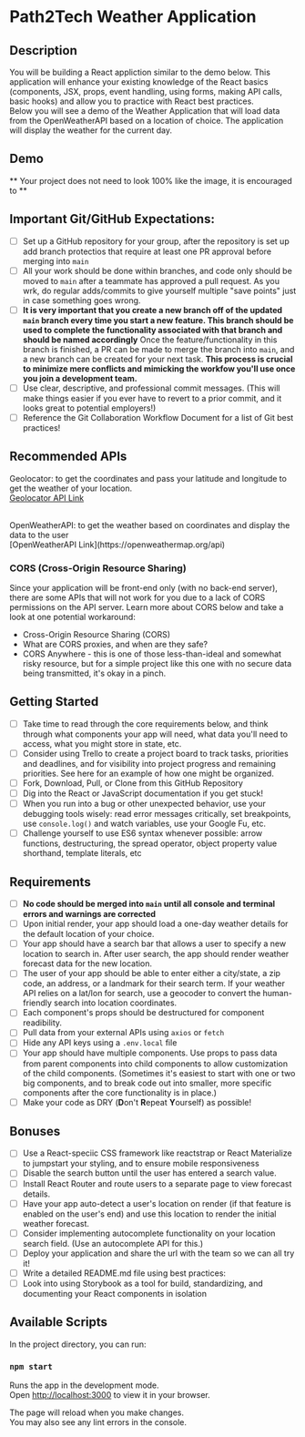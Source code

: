 # Path2Tech Weather Application

## Description
You will be building a React appliction similar to the demo below. This application will enhance your existing knowledge of the React basics (components, JSX, props, event handling, using forms, making API calls, basic hooks) and allow you to practice with React best practices.
<br>
Below you will see a demo of the Weather Application that will load data from the OpenWeatherAPI based on a location of choice. The application will display the weather for the current day.

## Demo
** Your project does not need to look 100% like the image, it is encouraged to **

## Important Git/GitHub Expectations:
- [ ] Set up a GitHub repository for your group, after the repository is set up add branch protectios that require at least one PR approval before merging into `main`
- [ ] All your work should be done within branches, and code only should be moved to `main` after a teammate has approved a pull request. As you wrk, do regular adds/commits to give yourself multiple "save points" just in case something goes wrong.
- [ ] <strong>It is very important that you create a new branch off of the updated `main` branch every time you start a new feature. This branch should be used to complete the functionality associated with that branch and should be named accordingly</strong> Once the feature/functionality in this branch is finished, a PR can be made to merge the branch into `main`, and a new branch can be created for your next task. <strong>This process is crucial to minimize mere conflicts and mimicking the workfow you'll use once you join a development team.</strong>
- [ ] Use clear, descriptive, and professional commit messages. (This will make things easier if you ever have to revert to a prior commit, and it looks great to potential employers!)
- [ ] Reference the Git Collaboration Workflow Document for a list of Git best practices! 

## Recommended APIs
Geolocator: to get the coordinates and pass your latitude and longitude to get the weather of your location. 
<br>
[Geolocator API Link](https://developers.google.com/maps/documentation/geolocation/overview)

<br>
OpenWeatherAPI: to get the weather based on coordinates and display the data to the user
<br>
[OpenWeatherAPI Link](https://openweathermap.org/api)

### CORS (Cross-Origin Resource Sharing)
Since your application will be front-end only (with no back-end server), there are some APIs that will not work for you due to a lack of CORS permissions on the API server. Learn more about CORS below and take a look at one potential workaround:
- Cross-Origin Resource Sharing (CORS)
- What are CORS proxies, and when are they safe?
- CORS Anywhere - this is one of those less-than-ideal and somewhat risky resource, but for a simple project like this one with no secure data being transmitted, it's okay in a pinch.

## Getting Started
- [ ] Take time to read through the core requirements below, and think through what components your app will need, what data you'll need to access, what you might store in state, etc.
- [ ] Consider using Trello to create a project board to track tasks, priorities and deadlines, and for visibility into project progress and remaining priorities. See here for an example of how one might be organized.
- [ ] Fork, Download, Pull, or Clone from this GitHub Repository
- [ ] Dig into the React or JavaScript documentation if you get stuck!
-[ ] When you run into a bug or other unexpected behavior, use your debugging tools wisely: read error messages critically, set breakpoints, use `console.log()` and watch variables, use your Google Fu, etc.
-[ ] Challenge yourself to use ES6 syntax whenever possible: arrow functions, destructuring, the spread operator, object property value shorthand, template literals, etc

## Requirements 
- [ ] <strong>No code should be merged into `main` until all console and terminal errors and warnings are corrected</strong>
- [ ] Upon initial render, your app should load a one-day weather details for the default location of your choice.
- [ ] Your app should have a search bar that allows a user to specify a new location to search in. After user search, the app should render weather forecast data for the new location.
- [ ] The user of your app should be able to enter either a city/state, a zip code, an address, or a landmark for their search term. If your weather API relies on a lat/lon for search, use a geocoder to convert the human-friendly search into location coordinates.
- [ ] Each component's props should be destructured for component readibility.
- [ ] Pull data from your external APIs using `axios` or `fetch`
- [ ] Hide any API keys using a `.env.local` file
- [ ] Your app should have multiple components. Use props to pass data from parent components into child components to allow customization of the child components. (Sometimes it's easiest to start with one or two big components, and to break code out into smaller, more specific components after the core functionality is in place.)
- [ ] Make your code as DRY (<strong>D</strong>on't <strong>R</strong>epeat <strong>Y</strong>ourself) as possible! 

## Bonuses
- [ ] Use a React-speciic CSS framework like reactstrap or React Materialize to jumpstart your styling, and to ensure mobile responsiveness
- [ ] Disable the search button until the user has entered a search value.
- [ ] Install React Router and route users to a separate page to view forecast details.
- [ ] Have your app auto-detect a user's location on render (if that feature is enabled on the user's end) and use this location to render the initial weather forecast.
- [ ] Consider implementing autocomplete functionality on your location search field. (Use an autocomplete API for this.)
- [ ] Deploy your application and share the url with the team so we can all try it!
- [ ] Write a detailed README.md file using best practices:
- [ ] Look into using Storybook as a tool for build, standardizing, and documenting your React components in isolation

## Available Scripts

In the project directory, you can run:

### `npm start`

Runs the app in the development mode.\
Open [http://localhost:3000](http://localhost:3000) to view it in your browser.

The page will reload when you make changes.\
You may also see any lint errors in the console.
